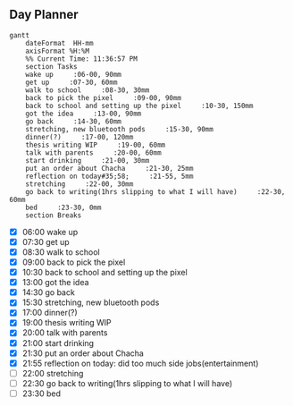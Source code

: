 ## Day Planner
```mermaid
gantt
    dateFormat  HH-mm
    axisFormat %H:%M
    %% Current Time: 11:36:57 PM
    section Tasks
    wake up     :06-00, 90mm
    get up     :07-30, 60mm
    walk to school     :08-30, 30mm
    back to pick the pixel     :09-00, 90mm
    back to school and setting up the pixel     :10-30, 150mm
    got the idea     :13-00, 90mm
    go back     :14-30, 60mm
    stretching, new bluetooth pods     :15-30, 90mm
    dinner(?)     :17-00, 120mm
    thesis writing WIP     :19-00, 60mm
    talk with parents     :20-00, 60mm
    start drinking     :21-00, 30mm
    put an order about Chacha     :21-30, 25mm
    reflection on today#35;58;     :21-55, 5mm
    stretching     :22-00, 30mm
    go back to writing(1hrs slipping to what I will have)     :22-30, 60mm
    bed     :23-30, 0mm
    section Breaks

```

- [x] 06:00 wake up
- [x] 07:30 get up
- [x] 08:30 walk to school
- [x] 09:00 back to pick the pixel
- [x] 10:30 back to school and setting up the pixel
- [x] 13:00 got the idea
- [x] 14:30 go back
- [x] 15:30 stretching, new bluetooth pods
- [x] 17:00 dinner(?)
- [x] 19:00 thesis writing WIP
- [x] 20:00 talk with parents
- [x] 21:00 start drinking
- [x] 21:30 put an order about Chacha
- [x] 21:55 reflection on today:
	did too much side jobs(entertainment)
- [ ] 22:00 stretching
- [ ] 22:30 go back to writing(1hrs slipping to what I will have)
- [ ] 23:30 bed